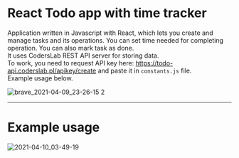 #  React Todo app with time tracker

Application written in Javascript with React, which lets you create and manage tasks and its operations. You can set time needed for completing operation. You can also mark task as done.  
It uses CodersLab REST API server for storing data.  
To work, you need to request API key here: https://todo-api.coderslab.pl/apikey/create and paste it in `constants.js` file.  
Example usage below.  
  
![brave_2021-04-09_23-26-15 2](https://user-images.githubusercontent.com/50807860/114253403-5edd8d00-99aa-11eb-9a53-3920c7574a72.png)

___
# Example usage
![2021-04-10_03-49-19](https://user-images.githubusercontent.com/50807860/114256318-d0243c80-99b8-11eb-8cbc-cfa05841080d.gif)
